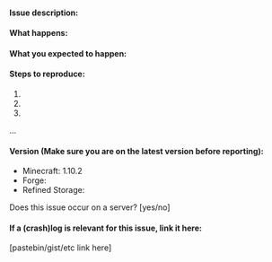 #### Issue description:

#### What happens:

#### What you expected to happen:

#### Steps to reproduce:
1.
2.
3.
...

#### Version (Make sure you are on the latest version before reporting):

- Minecraft: 1.10.2
- Forge:
- Refined Storage:

Does this issue occur on a server? [yes/no]

#### If a (crash)log is relevant for this issue, link it here:

[pastebin/gist/etc link here]